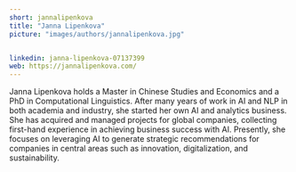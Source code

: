 ```yaml
---
short: jannalipenkova
title: "Janna Lipenkova"
picture: "images/authors/jannalipenkova.jpg"


linkedin: janna-lipenkova-07137399
web: https://jannalipenkova.com/
---
```


Janna Lipenkova holds a Master in Chinese Studies and Economics and a PhD in Computational Linguistics. After many years of work in AI and NLP in both academia and industry, she started her own AI and analytics business. She has acquired and managed projects for global companies, collecting first-hand experience in achieving business success with AI. Presently, she focuses on leveraging AI to generate strategic recommendations for companies in central areas such as innovation, digitalization, and sustainability.